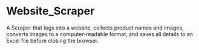 # Website_Scraper
 A Scraper that logs into a website, collects product names and images, converts images to a computer-readable format, and saves all details to an Excel file before closing the browser.
